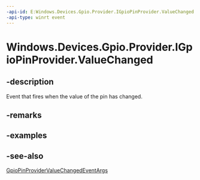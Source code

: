 ----api-id: E:Windows.Devices.Gpio.Provider.IGpioPinProvider.ValueChanged
-api-type: winrt event
---<!-- Event syntaxabstract public event Windows.Foundation.TypedEventHandler ValueChanged<Windows.Devices.Gpio.Provider.IGpioPinProvider,  Windows.Devices.Gpio.Provider.GpioPinProviderValueChangedEventArgs>--># Windows.Devices.Gpio.Provider.IGpioPinProvider.ValueChanged## -descriptionEvent that fires when the value of the pin has changed.## -remarks## -examples## -see-also[GpioPinProviderValueChangedEventArgs](gpiopinprovidervaluechangedeventargs.md)